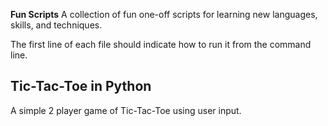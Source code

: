 **Fun Scripts**
A collection of fun one-off scripts for learning new languages, skills, and techniques.

The first line of each file should indicate how to run it from the command line.

## Tic-Tac-Toe in Python
A simple 2 player game of Tic-Tac-Toe using user input.
